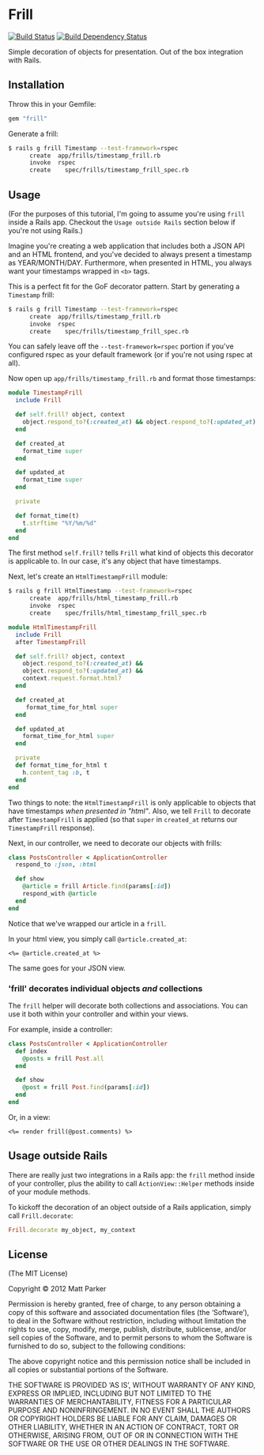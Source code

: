 # Frill

[![Build Status](https://secure.travis-ci.org/moonmaster9000/frill.png)](http://travis-ci.org/moonmaster9000/frill)
[![Build Dependency Status](https://gemnasium.com/moonmaster9000/frill.png)](https://gemnasium.com/moonmaster9000/frill.png)

Simple decoration of objects for presentation. Out of the box integration with Rails.


## Installation

Throw this in your Gemfile:

```ruby
gem "frill"
```

Generate a frill:

```sh
$ rails g frill Timestamp --test-framework=rspec
      create  app/frills/timestamp_frill.rb
      invoke  rspec
      create    spec/frills/timestamp_frill_spec.rb
```

## Usage

(For the purposes of this tutorial, I'm going to assume you're using
`frill` inside a Rails app. Checkout the `Usage outside Rails` section
below if you're not using Rails.)

Imagine you're creating a web application that includes both a
JSON API and an HTML frontend, and you've decided to always present a
timestamp as YEAR/MONTH/DAY. Furthermore, when presented in HTML, you
always want your timestamps wrapped in `<b>` tags.

This is a perfect fit for the GoF decorator pattern. Start by generating a `Timestamp` frill:

```sh
$ rails g frill Timestamp --test-framework=rspec
      create  app/frills/timestamp_frill.rb
      invoke  rspec
      create    spec/frills/timestamp_frill_spec.rb
```

You can safely leave off the `--test-framework=rspec` portion if you've configured rspec as your default framework (or
if you're not using rspec at all).

Now open up `app/frills/timestamp_frill.rb` and format those timestamps:

```ruby
module TimestampFrill
  include Frill

  def self.frill? object, context
    object.respond_to?(:created_at) && object.respond_to?(:updated_at)
  end

  def created_at
    format_time super
  end

  def updated_at
    format_time super
  end

  private

  def format_time(t)
    t.strftime "%Y/%m/%d"
  end
end
```

The first method `self.frill?` tells `Frill` what kind of objects this
decorator is applicable to. In our case, it's any object that have timestamps.

Next, let's create an `HtmlTimestampFrill` module:

```sh
$ rails g frill HtmlTimestamp --test-framework=rspec
      create  app/frills/html_timestamp_frill.rb
      invoke  rspec
      create    spec/frills/html_timestamp_frill_spec.rb
```

```ruby
module HtmlTimestampFrill
  include Frill
  after TimestampFrill

  def self.frill? object, context
    object.respond_to?(:created_at) &&
    object.respond_to?(:updated_at) &&
    context.request.format.html?
  end

  def created_at
     format_time_for_html super
  end

  def updated_at
    format_time_for_html super
  end

  private
  def format_time_for_html t
    h.content_tag :b, t
  end
end
```

Two things to note: the `HtmlTimestampFrill` is only applicable to
objects that have timestamps _when presented in "html"_. Also, we
tell `Frill` to decorate after `TimestampFrill` is applied (so that
`super` in `created_at` returns our `TimestampFrill` response).

Next, in our controller, we need to decorate our objects with frills:

```ruby
class PostsController < ApplicationController
  respond_to :json, :html

  def show
    @article = frill Article.find(params[:id])
    respond_with @article
  end
end
```

Notice that we've wrapped our article in a `frill`.

In your html view, you simply call `@article.created_at`:

```erb
<%= @article.created_at %>
```

The same goes for your JSON view.

### 'frill' decorates individual objects _and_ collections

The `frill` helper will decorate both collections and associations. You can use it both within your controller
and within your views.

For example, inside a controller: 

```ruby
class PostsController < ApplicationController
  def index
    @posts = frill Post.all
  end

  def show
    @post = frill Post.find(params[:id])
  end
end
```

Or, in a view:

```erb
<%= render frill(@post.comments) %>
```

## Usage outside Rails

There are really just two integrations in a Rails app: the `frill` 
method inside of your controller, plus the ability to call 
`ActionView::Helper` methods inside of your module methods.

To kickoff the decoration of an object outside of a Rails application,
simply call `Frill.decorate`:

```ruby
Frill.decorate my_object, my_context
```

## License

(The MIT License)

Copyright © 2012 Matt Parker

Permission is hereby granted, free of charge, to any person obtaining a copy of this software and associated documentation files (the ‘Software’), to deal in the Software without restriction, including without limitation the rights to use, copy, modify, merge, publish, distribute, sublicense, and/or sell copies of the Software, and to permit persons to whom the Software is furnished to do so, subject to the following conditions:

The above copyright notice and this permission notice shall be included in all copies or substantial portions of the Software.

THE SOFTWARE IS PROVIDED ‘AS IS’, WITHOUT WARRANTY OF ANY KIND, EXPRESS OR IMPLIED, INCLUDING BUT NOT LIMITED TO THE WARRANTIES OF MERCHANTABILITY, FITNESS FOR A PARTICULAR PURPOSE AND NONINFRINGEMENT. IN NO EVENT SHALL THE AUTHORS OR COPYRIGHT HOLDERS BE LIABLE FOR ANY CLAIM, DAMAGES OR OTHER LIABILITY, WHETHER IN AN ACTION OF CONTRACT, TORT OR OTHERWISE, ARISING FROM, OUT OF OR IN CONNECTION WITH THE SOFTWARE OR THE USE OR OTHER DEALINGS IN THE SOFTWARE.
